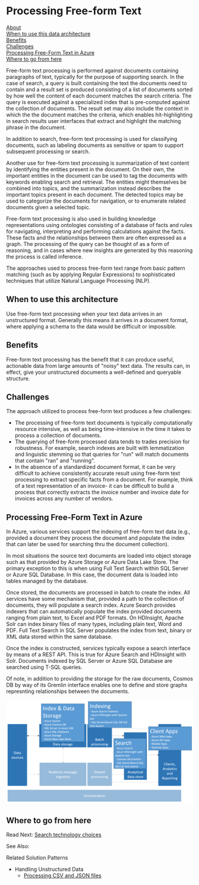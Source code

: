 # Processing Free-form Text

[About]()  
[When to use this data architecture](#whentouse)  
[Benefits](#benefits)  
[Challenges](#challenges)  
[Processing Free-Form Text in Azure](#inazure)   
[Where to go from here](#wheretogo)  

<a name="about"></a>
Free-form text processing is performed against documents containing paragraphs of text, typically for the purpose of supporting search. In the case of search, a query is built containing the text the documents need to contain and a result set is produced consisting of a list of documents sorted by how well the content of each document matches the search criteria. The query is executed against a specialized index that is pre-computed against the collection of documents. The result set may also include the context in which the the document matches the criteria, which enables hit-highlighting in search results user interfaces that extract and highlight the matching phrase in the document. 

In addition to search, free-form text processing is used for classifying documents, such as labeling documents as sensitive or spam to support subsequent processing or search. 

Another use for free-form text processing is summarization of text content by identifying the entities present in the document. On their own, the important entities in the document can be used to tag the documents with keywords enabling search and retrieval. The entities might themselves be combined into topics, and the summarization instead describes the important topics present in each document. The detected topics may be used to categorize the documents for navigation, or to enumerate related documents given a selected topic.  

Free-form text processing is also used in building knowledge representations using ontologies consisting of a database of facts and rules for navigating, interpreting and performing calculations against the facts. These facts and the relationships between them are often expressed as a graph. The processing of the query can be thought of as a form of reasoning, and in cases where new insights are generated by this reasoning the process is called inference. 

The approaches used to process free-form text range from basic pattern matching (such as by applying Regular Expressions) to sophisticated techniques that utilize Natural Language Processing (NLP).

## <a name="whentouse"></a>When to use this architecture
Use free-form text processing when your text data arrives in an unstructured format. Generally this means it arrives in a document format, where applying a schema to the data would be difficult or impossible.

## <a name="benefits"></a>Benefits
Free-form text processing has the benefit that it can produce useful, actionable data from large amounts of "noisy" text data. The results can, in effect, give your unstructured documents a well-defined and queryable structure.

## <a name="challenges"></a>Challenges
The approach utilized to process free-form text produces a few challenges:
- The processing of free-form text documents is typically computationally resource intensive, as well as being time-intensive in the time it takes to process a collection of documents.
- The querying of free-form processed data tends to trades precision for robustness. For example, search indexes are built with lemmatization and linguistic stemming so that queries for "run" will match documents that contain "ran" and "running".
- In the absence of a standardized document format, it can be very difficult to achieve consistently accurate result using free-form text processing to extract specific facts from a document. For example, think of a text representation of an invoice- it can be difficult to build a process that correctly extracts the invoice number and invoice date for invoices across any number of vendors.



## <a name="inazure"></a>Processing Free-Form Text in Azure
In Azure, various services support the indexing of free-form text data (e.g., provided a document they process the document and populate the index that can later be used for searching thru the document collection).

In most situations the source text documents are loaded into object storage such as that provided by Azure Storage or Azure Data Lake Store. The primary exception to this is when using Full Text Search within SQL Server or Azure SQL Database. In this case, the document data is loaded into tables managed by the database.

Once stored, the documents are processed in batch to create the index. All services have some mechanism that, provided a path to the collection of documents, they will populate a search index. Azure Search provides indexers that can automatically populate the index provided documents ranging from plain text, to Excel and PDF formats. On HDInsight, Apache Solr can index binary files of many types, including plain text, Word and PDF. Full Text Search in SQL Server populates the index from text, binary or XML data stored within the same database. 

Once the index is constructed, services typically expose a search interface by means of a REST API. This is true for Azure Search and HDInsight with Solr. Documents indexed by SQL Server or Azure SQL Database are searched using T-SQL queries. 

Of note, in addition to providing the storage for the raw documents, Cosmos DB by way of its Gremlin interface enables one to define and store graphs represnting relationships between the documents. 


![Processing free-form text in Azure](./images/free-form-text-pipeline.png)

## <a name="wheretogo"></a>Where to go from here
Read Next:
[Search technology choices](../technology-choices/search-options.md)

See Also:

Related Solution Patterns
- Handling Unstructured Data
    - [Processing CSV and JSON files](./processing-csv-and-json-files.md)
